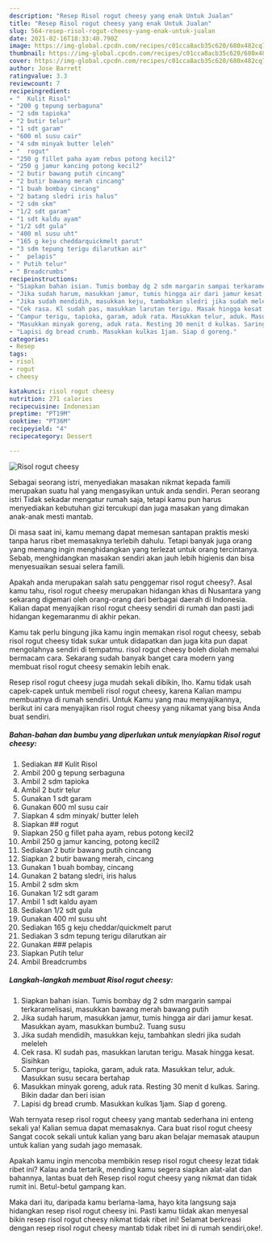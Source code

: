 ```yaml
---
description: "Resep Risol rogut cheesy yang enak Untuk Jualan"
title: "Resep Risol rogut cheesy yang enak Untuk Jualan"
slug: 564-resep-risol-rogut-cheesy-yang-enak-untuk-jualan
date: 2021-02-16T18:33:40.790Z
image: https://img-global.cpcdn.com/recipes/c01cca8acb35c620/680x482cq70/risol-rogut-cheesy-foto-resep-utama.jpg
thumbnail: https://img-global.cpcdn.com/recipes/c01cca8acb35c620/680x482cq70/risol-rogut-cheesy-foto-resep-utama.jpg
cover: https://img-global.cpcdn.com/recipes/c01cca8acb35c620/680x482cq70/risol-rogut-cheesy-foto-resep-utama.jpg
author: Jose Barrett
ratingvalue: 3.3
reviewcount: 7
recipeingredient:
- "  Kulit Risol"
- "200 g tepung serbaguna"
- "2 sdm tapioka"
- "2 butir telur"
- "1 sdt garam"
- "600 ml susu cair"
- "4 sdm minyak butter leleh"
- "  rogut"
- "250 g fillet paha ayam rebus potong kecil2"
- "250 g jamur kancing potong kecil2"
- "2 butir bawang putih cincang"
- "2 butir bawang merah cincang"
- "1 buah bombay cincang"
- "2 batang sledri iris halus"
- "2 sdm skm"
- "1/2 sdt garam"
- "1 sdt kaldu ayam"
- "1/2 sdt gula"
- "400 ml susu uht"
- "165 g keju cheddarquickmelt parut"
- "3 sdm tepung terigu dilarutkan air"
- "  pelapis"
- " Putih telur"
- " Breadcrumbs"
recipeinstructions:
- "Siapkan bahan isian. Tumis bombay dg 2 sdm margarin sampai terkaramelisasi, masukkan bawang merah bawang putih"
- "Jika sudah harum, masukkan jamur, tumis hingga air dari jamur kesat. Masukkan ayam, masukkan bumbu2. Tuang susu"
- "Jika sudah mendidih, masukkan keju, tambahkan sledri jika sudah meleleh"
- "Cek rasa. Kl sudah pas, masukkan larutan terigu. Masak hingga kesat. Sisihkan"
- "Campur terigu, tapioka, garam, aduk rata. Masukkan telur, aduk. Masukkan susu secara bertahap"
- "Masukkan minyak goreng, aduk rata. Resting 30 menit d kulkas. Saring. Bikin dadar dan beri isian"
- "Lapisi dg bread crumb. Masukkan kulkas 1jam. Siap d goreng."
categories:
- Resep
tags:
- risol
- rogut
- cheesy

katakunci: risol rogut cheesy 
nutrition: 271 calories
recipecuisine: Indonesian
preptime: "PT19M"
cooktime: "PT36M"
recipeyield: "4"
recipecategory: Dessert

---
```



![Risol rogut cheesy](https://img-global.cpcdn.com/recipes/c01cca8acb35c620/680x482cq70/risol-rogut-cheesy-foto-resep-utama.jpg)

Sebagai seorang istri, menyediakan masakan nikmat kepada famili merupakan suatu hal yang mengasyikan untuk anda sendiri. Peran seorang istri Tidak sekadar mengatur rumah saja, tetapi kamu pun harus menyediakan kebutuhan gizi tercukupi dan juga masakan yang dimakan anak-anak mesti mantab.

Di masa  saat ini, kamu memang dapat memesan santapan praktis meski tanpa harus ribet memasaknya terlebih dahulu. Tetapi banyak juga orang yang memang ingin menghidangkan yang terlezat untuk orang tercintanya. Sebab, menghidangkan masakan sendiri akan jauh lebih higienis dan bisa menyesuaikan sesuai selera famili. 



Apakah anda merupakan salah satu penggemar risol rogut cheesy?. Asal kamu tahu, risol rogut cheesy merupakan hidangan khas di Nusantara yang sekarang digemari oleh orang-orang dari berbagai daerah di Indonesia. Kalian dapat menyajikan risol rogut cheesy sendiri di rumah dan pasti jadi hidangan kegemaranmu di akhir pekan.

Kamu tak perlu bingung jika kamu ingin memakan risol rogut cheesy, sebab risol rogut cheesy tidak sukar untuk didapatkan dan juga kita pun dapat mengolahnya sendiri di tempatmu. risol rogut cheesy boleh diolah memalui bermacam cara. Sekarang sudah banyak banget cara modern yang membuat risol rogut cheesy semakin lebih enak.

Resep risol rogut cheesy juga mudah sekali dibikin, lho. Kamu tidak usah capek-capek untuk membeli risol rogut cheesy, karena Kalian mampu membuatnya di rumah sendiri. Untuk Kamu yang mau menyajikannya, berikut ini cara menyajikan risol rogut cheesy yang nikamat yang bisa Anda buat sendiri.

<!--inarticleads1-->

##### Bahan-bahan dan bumbu yang diperlukan untuk menyiapkan Risol rogut cheesy:

1. Sediakan  ## Kulit Risol
1. Ambil 200 g tepung serbaguna
1. Ambil 2 sdm tapioka
1. Ambil 2 butir telur
1. Gunakan 1 sdt garam
1. Gunakan 600 ml susu cair
1. Siapkan 4 sdm minyak/ butter leleh
1. Siapkan  ## rogut
1. Siapkan 250 g fillet paha ayam, rebus potong kecil2
1. Ambil 250 g jamur kancing, potong kecil2
1. Sediakan 2 butir bawang putih cincang
1. Siapkan 2 butir bawang merah, cincang
1. Gunakan 1 buah bombay, cincang
1. Gunakan 2 batang sledri, iris halus
1. Ambil 2 sdm skm
1. Gunakan 1/2 sdt garam
1. Ambil 1 sdt kaldu ayam
1. Sediakan 1/2 sdt gula
1. Gunakan 400 ml susu uht
1. Sediakan 165 g keju cheddar/quickmelt parut
1. Sediakan 3 sdm tepung terigu dilarutkan air
1. Gunakan  ### pelapis
1. Siapkan  Putih telur
1. Ambil  Breadcrumbs




<!--inarticleads2-->

##### Langkah-langkah membuat Risol rogut cheesy:

1. Siapkan bahan isian. Tumis bombay dg 2 sdm margarin sampai terkaramelisasi, masukkan bawang merah bawang putih
1. Jika sudah harum, masukkan jamur, tumis hingga air dari jamur kesat. Masukkan ayam, masukkan bumbu2. Tuang susu
1. Jika sudah mendidih, masukkan keju, tambahkan sledri jika sudah meleleh
1. Cek rasa. Kl sudah pas, masukkan larutan terigu. Masak hingga kesat. Sisihkan
1. Campur terigu, tapioka, garam, aduk rata. Masukkan telur, aduk. Masukkan susu secara bertahap
1. Masukkan minyak goreng, aduk rata. Resting 30 menit d kulkas. Saring. Bikin dadar dan beri isian
1. Lapisi dg bread crumb. Masukkan kulkas 1jam. Siap d goreng.




Wah ternyata resep risol rogut cheesy yang mantab sederhana ini enteng sekali ya! Kalian semua dapat memasaknya. Cara buat risol rogut cheesy Sangat cocok sekali untuk kalian yang baru akan belajar memasak ataupun untuk kalian yang sudah jago memasak.

Apakah kamu ingin mencoba membikin resep risol rogut cheesy lezat tidak ribet ini? Kalau anda tertarik, mending kamu segera siapkan alat-alat dan bahannya, lantas buat deh Resep risol rogut cheesy yang nikmat dan tidak rumit ini. Betul-betul gampang kan. 

Maka dari itu, daripada kamu berlama-lama, hayo kita langsung saja hidangkan resep risol rogut cheesy ini. Pasti kamu tiidak akan menyesal bikin resep risol rogut cheesy nikmat tidak ribet ini! Selamat berkreasi dengan resep risol rogut cheesy mantab tidak ribet ini di rumah sendiri,oke!.

